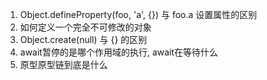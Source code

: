 1. Object.defineProperty(foo, 'a', {}) 与 foo.a 设置属性的区别
2. 如何定义一个完全不可修改的对象
3. Object.create(null) 与  {} 的区别
4. await暂停的是哪个作用域的执行, await在等待什么
5. 原型原型链到底是什么
